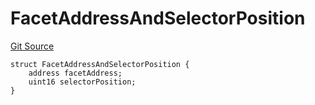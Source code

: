 # FacetAddressAndSelectorPosition
[Git Source](https://github.com/thrackle-io/tron/blob/4b8e6b6f1f58764b58a041110acc182dd905d211/src/client/token/handler/diamond/HandlerDiamondLib.sol)


```solidity
struct FacetAddressAndSelectorPosition {
    address facetAddress;
    uint16 selectorPosition;
}
```


